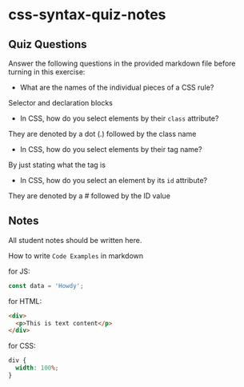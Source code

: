 # css-syntax-quiz-notes

## Quiz Questions

Answer the following questions in the provided markdown file before turning in this exercise:

- What are the names of the individual pieces of a CSS rule?

Selector and declaration blocks

- In CSS, how do you select elements by their `class` attribute?

They are denoted by a dot (.) followed by the class name

- In CSS, how do you select elements by their tag name?

By just stating what the tag is

- In CSS, how do you select an element by its `id` attribute?

They are denoted by a # followed by the ID value

## Notes

All student notes should be written here.

How to write `Code Examples` in markdown

for JS:

```javascript
const data = 'Howdy';
```

for HTML:

```html
<div>
  <p>This is text content</p>
</div>
```

for CSS:

```css
div {
  width: 100%;
}
```
